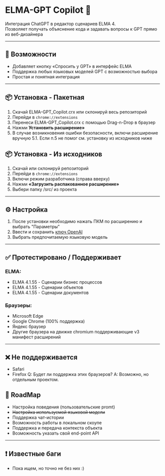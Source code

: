 # ELMA-GPT Copilot 🚀

Интеграция ChatGPT в редактор сценариев ELMA 4.  
Позволяет получать объяснение кода и задавать вопросы к GPT прямо из веб-дизайнера

---

## 🔧 Возможности

- Добавляет кнопку «Спросить у GPT» в интерфейс ELMA 
- Поддержка любых языковых моделей GPT с возможностью выбора
- Простая и понятная интеграция

---

## 📦 Установка - Пакетная

1. Скачай ELMA-GPT_Copilot.crx или склонируй весь репозиторий
2. Перейди в `chrome://extensions`
3. Перенеси ELMA-GPT_Copilot.crx с помощью Drag-n-Drop в браузер
4. Нажми **Установить расширение»**
5. В случае возникновения ошибки безопасности, включи расширение вручную
5.1. Если п.5 не помог см. установку из исходников ниже

## 📦 Установка - Из исходников

1. Скачай или склонируй репозиторий
2. Перейди в `chrome://extensions`
3. Включи режим разработчика (справа вверху)
4. Нажми **«Загрузить распакованное расширение»**
5. Выбери папку /src/ из проекта

---

## ⚙️ Настройка

1. После установки необходимо нажать ПКМ по расширению и выбрать "Параметры"
2. Ввести и сохранить [ключ OpenAI](https://platform.openai.com/account/api-keys)
3. Выбрать предпочитаемую языковую модель

---

## ✅ Протестировано / Поддерживает

### ELMA:
- ELMA 4.1.55 - Сценарии бизнес процессов
- ELMA 4.1.55 - Сценарии объектов
- ELMA 4.1.55 - Сценарии документов
### Браузеры: 
- Microsoft Edge
- Google Chrome (100% поддержка)
- Яндекс браузер
- Другие браузера на движке chromium поддерживающие v3 манифест расширений

---
## ❌ Не поддерживается
- Safari
- Firefox
Q: Будет ли поддержка этих браузеров?
A: Возможно, но отдельным проектом.

## 🔧 RoadMap

- Настройка поведения (пользовательские promt)
- ~~Настройка используемой языковой модели~~
- Поддержка чат-истории
- Возможность работы в локальном скоупе
- Поддержка и передача контекста объекта
- Возможность указать свой end-point API 

---

## ❗️ Известные баги 

- Пока ищем, но точно не без них :)


